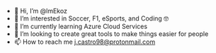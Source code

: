 - 👋 Hi, I’m @lmEkoz
- 👀 I’m interested in Soccer, F1, eSports, and Coding 🤓
- 🌱 I’m currently learning Azure Cloud Services
- 💞️ I’m looking to create great tools to make things easier for people
- 📫 How to reach me j.castro98@protonmail.com

<!---
lmEkoz/lmEkoz is a ✨ special ✨ repository because its `README.md` (this file) appears on your GitHub profile.
You can click the Preview link to take a look at your changes.
--->
